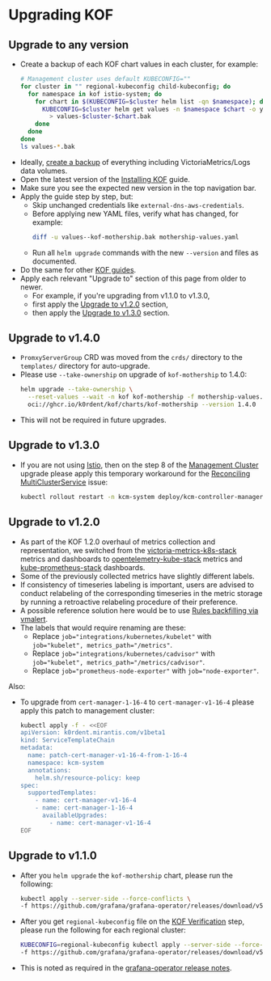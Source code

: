 # Upgrading KOF

## Upgrade to any version

* Create a backup of each KOF chart values in each cluster, for example:
    ```bash
    # Management cluster uses default KUBECONFIG=""
    for cluster in "" regional-kubeconfig child-kubeconfig; do
      for namespace in kof istio-system; do
        for chart in $(KUBECONFIG=$cluster helm list -qn $namespace); do
          KUBECONFIG=$cluster helm get values -n $namespace $chart -o yaml \
            > values-$cluster-$chart.bak
        done
      done
    done
    ls values-*.bak
    ```
* Ideally, [create a backup](../backup/index.md) of everything including VictoriaMetrics/Logs data volumes.
* Open the latest version of the [Installing KOF](kof-install.md) guide.
* Make sure you see the expected new version in the top navigation bar.
* Apply the guide step by step, but:
    * Skip unchanged credentials like `external-dns-aws-credentials`.
    * Before applying new YAML files, verify what has changed, for example:
        ```bash
        diff -u values--kof-mothership.bak mothership-values.yaml
        ```
    * Run all `helm upgrade` commands with the new `--version` and files as documented.
* Do the same for other [KOF guides](index.md#guides).
* Apply each relevant "Upgrade to" section of this page from older to newer.
    * For example, if you're upgrading from v1.1.0 to v1.3.0,
    * first apply the [Upgrade to v1.2.0](#upgrade-to-v120) section,
    * then apply the [Upgrade to v1.3.0](#upgrade-to-v130) section.

## Upgrade to v1.4.0

* `PromxyServerGroup` CRD was moved from the `crds/` directory to the `templates/` directory for auto-upgrade.
* Please use `--take-ownership` on upgrade of `kof-mothership` to 1.4.0:
    ```bash
    helm upgrade --take-ownership \
      --reset-values --wait -n kof kof-mothership -f mothership-values.yaml \
      oci://ghcr.io/k0rdent/kof/charts/kof-mothership --version 1.4.0
    ```
* This will not be required in future upgrades.

## Upgrade to v1.3.0

* If you are not using [Istio](kof-install.md#istio),
    then on the step 8 of the [Management Cluster](kof-install.md#management-cluster) upgrade
    please apply this temporary workaround for the [Reconciling MultiClusterService](https://github.com/k0rdent/kcm/issues/1914) issue:
    ```bash
    kubectl rollout restart -n kcm-system deploy/kcm-controller-manager
    ```

## Upgrade to v1.2.0

* As part of the KOF 1.2.0 overhaul of metrics collection and representation, we switched from the [victoria-metrics-k8s-stack](https://github.com/VictoriaMetrics/helm-charts/tree/master/charts/victoria-metrics-k8s-stack) metrics and dashboards to [opentelemetry-kube-stack](https://github.com/open-telemetry/opentelemetry-helm-charts/tree/main/charts/opentelemetry-kube-stack) metrics and [kube-prometheus-stack](https://github.com/prometheus-community/helm-charts/tree/main/charts/kube-prometheus-stack) dashboards.
* Some of the previously collected metrics have slightly different labels.
* If consistency of timeseries labeling is important, users are advised to conduct relabeling of the corresponding timeseries in the metric storage by running a retroactive relabeling procedure of their preference.
* A possible reference solution here would be to use [Rules backfilling via vmalert](https://victoriametrics.com/blog/rules-replay/).
* The labels that would require renaming are these:
    * Replace `job="integrations/kubernetes/kubelet"` with `job="kubelet", metrics_path="/metrics"`.
    * Replace `job="integrations/kubernetes/cadvisor"` with `job="kubelet", metrics_path="/metrics/cadvisor"`.
    * Replace `job="prometheus-node-exporter"` with `job="node-exporter"`.

Also:

* To upgrade from `cert-manager-1-16-4` to `cert-manager-v1-16-4`
    please apply this patch to management cluster:
    ```bash
    kubectl apply -f - <<EOF
    apiVersion: k0rdent.mirantis.com/v1beta1
    kind: ServiceTemplateChain
    metadata:
      name: patch-cert-manager-v1-16-4-from-1-16-4
      namespace: kcm-system
      annotations:
        helm.sh/resource-policy: keep
    spec:
      supportedTemplates:
        - name: cert-manager-v1-16-4
        - name: cert-manager-1-16-4
          availableUpgrades:
            - name: cert-manager-v1-16-4
    EOF
    ```

## Upgrade to v1.1.0

* After you `helm upgrade` the `kof-mothership` chart, please run the following:
    ```bash
    kubectl apply --server-side --force-conflicts \
    -f https://github.com/grafana/grafana-operator/releases/download/v5.18.0/crds.yaml
    ```
* After you get `regional-kubeconfig` file on the [KOF Verification](./kof-verification.md) step,
  please run the following for each regional cluster:
    ```bash
    KUBECONFIG=regional-kubeconfig kubectl apply --server-side --force-conflicts \
    -f https://github.com/grafana/grafana-operator/releases/download/v5.18.0/crds.yaml
    ```
* This is noted as required in the [grafana-operator release notes](https://github.com/grafana/grafana-operator/releases/tag/v5.18.0).
